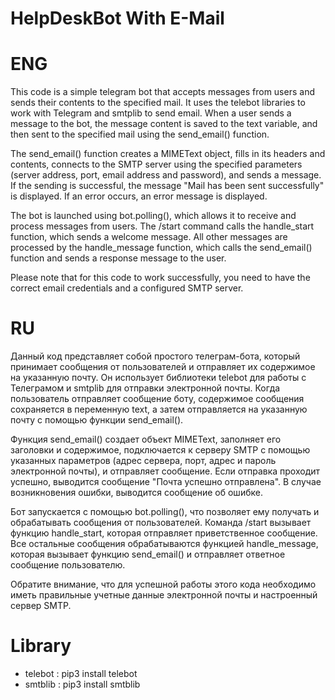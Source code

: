 # HelpDeskBot With E-Mail
# ENG
This code is a simple telegram bot that accepts messages from users and sends their contents to the specified mail. It uses the telebot libraries to work with Telegram and smtplib to send email. When a user sends a message to the bot, the message content is saved to the text variable, and then sent to the specified mail using the send_email() function.

The send_email() function creates a MIMEText object, fills in its headers and contents, connects to the SMTP server using the specified parameters (server address, port, email address and password), and sends a message. If the sending is successful, the message "Mail has been sent successfully" is displayed. If an error occurs, an error message is displayed.

The bot is launched using bot.polling(), which allows it to receive and process messages from users. The /start command calls the handle_start function, which sends a welcome message. All other messages are processed by the handle_message function, which calls the send_email() function and sends a response message to the user.

Please note that for this code to work successfully, you need to have the correct email credentials and a configured SMTP server.

# RU
Данный код представляет собой простого телеграм-бота, который принимает сообщения от пользователей и отправляет их содержимое на указанную почту. Он использует библиотеки telebot для работы с Телеграмом и smtplib для отправки электронной почты. Когда пользователь отправляет сообщение боту, содержимое сообщения сохраняется в переменную text, а затем отправляется на указанную почту с помощью функции send_email().

Функция send_email() создает объект MIMEText, заполняет его заголовки и содержимое, подключается к серверу SMTP с помощью указанных параметров (адрес сервера, порт, адрес и пароль электронной почты), и отправляет сообщение. Если отправка проходит успешно, выводится сообщение "Почта успешно отправлена". В случае возникновения ошибки, выводится сообщение об ошибке.

Бот запускается с помощью bot.polling(), что позволяет ему получать и обрабатывать сообщения от пользователей. Команда /start вызывает функцию handle_start, которая отправляет приветственное сообщение. Все остальные сообщения обрабатываются функцией handle_message, которая вызывает функцию send_email() и отправляет ответное сообщение пользователю.

Обратите внимание, что для успешной работы этого кода необходимо иметь правильные учетные данные электронной почты и настроенный сервер SMTP.

# Library
- telebot : pip3 install telebot
- smtblib : pip3 install smtblib
